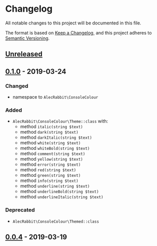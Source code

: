 # Changelog
All notable changes to this project will be documented in this file.

The format is based on [Keep a Changelog](https://keepachangelog.com/en/1.0.0/),
and this project adheres to [Semantic Versioning](https://semver.org/spec/v2.0.0.html).


## [Unreleased]

## [0.1.0] - 2019-03-24

### Changed
 - namespace to `AlecRabbit\ConsoleColour`

### Added
 - `AlecRabbit\ConsoleColour\Theme::class` with:
      - method `italic(string $text)`
      - method `dark(string $text)`
      - method `darkItalic(string $text)`
      - method `white(string $text)`
      - method `whiteBold(string $text)`
      - method `comment(string $text)`
      - method `yellow(string $text)`
      - method `error(string $text)`
      - method `red(string $text)`
      - method `green(string $text)`
      - method `info(string $text)`
      - method `underline(string $text)`
      - method `underlineBold(string $text)`
      - method `underlineItalic(string $text)`
      
### Deprecated
 - `AlecRabbit\ConsoleColour\Themed::class`
 
## [0.0.4] - 2019-03-19

[Unreleased]: https://github.com/alecrabbit/php-console-colour/compare/0.0.4-RC2...HEAD
[0.1.0]: https://github.com/alecrabbit/php-console-colour/compare/0.0.4-RC2...0.1.0
[0.0.4]: https://github.com/alecrabbit/php-console-colour/compare/0.0.3...0.0.4-RC2
